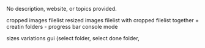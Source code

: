 
No description, website, or topics provided. 



cropped images filelist
resized images filelist with cropped filelist together +
creatin folders -
progress bar 
console mode 

sizes variations
gui (select folder, select done folder, 




